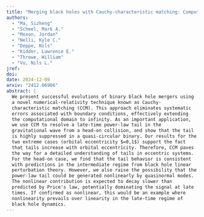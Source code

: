 ```yaml
---
title: "Merging black holes with Cauchy-characteristic matching: Computation of late-time tails"
authors:
  - "Ma, Sizheng"
  - "Scheel, Mark A."
  - "Moxon, Jordan"
  - "Nelli, Kyle C."
  - "Deppe, Nils"
  - "Kidder, Lawrence E."
  - "Throwe, William"
  - "Vu, Nils L."
jref:
doi:
date: 2024-12-09
arxiv: "2412.06906"
abstract: |
  We present successful evolutions of binary black hole mergers using
  a novel numerical-relativity technique known as Cauchy-
  characteristic matching (CCM). This approach eliminates systematic
  errors associated with boundary conditions, effectively extending
  the computational domain to infinity. As an important application,
  we use CCM to resolve a late-time power-law tail in the
  gravitational wave from a head-on collision, and show that the tail
  is highly suppressed in a quasi-circular binary. Our results for the
  two extreme cases (orbital eccentricity $=0,1$) support the fact
  that tails increase with orbital eccentricity. Therefore, CCM paves
  the way for a detailed understanding of tails in eccentric systems.
  For the head-on case, we find that the tail behavior is consistent
  with predictions in the intermediate regime from black hole linear
  perturbation theory. However, we also raise the possibility that the
  power-law tail could be generated nonlinearly by quasinormal modes.
  The nonlinear contribution is expected to decay slower than
  predicted by Price's law, potentially dominating the signal at late
  times. If confirmed as nonlinear, this would be an example where
  nonlinearity prevails over linearity in the late-time regime of
  black hole dynamics.
---
```

